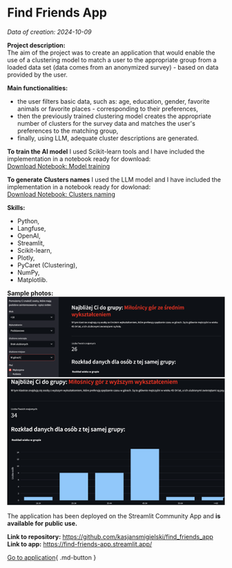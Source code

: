 # Find Friends App

*Data of creation: 2024-10-09*

**Project description:**<br>
The aim of the project was to create an application that would enable the use of a clustering model to match a user to the appropriate group from a loaded data set (data comes from an anonymized survey) - based on data provided by the user.<br>

**Main functionalities:**<br>
- the user filters basic data, such as: age, education, gender, favorite animals or favorite places - corresponding to their preferences,<br>
- then the previously trained clustering model creates the appropriate number of clusters for the survey data and matches the user's preferences to the matching group,<br>
- finally, using LLM, adequate cluster descriptions are generated.

**To train the AI ​​model** I used Scikit-learn tools and I have included the implementation in a notebook ready for download:<br>
<a href="clustering_model_training.ipynb" class="md-button md-button--primary">Download Notebook: Model training</a>

**To generate Clusters names** I used the LLM model and I have included the implementation in a notebook ready for dowlonad:<br>
<a href="clusters_naming.ipynb" class="md-button md-button--primary">Download Notebook: Clusters naming</a>

**Skills:**<br>
- Python,<br>
- Langfuse,<br>
- OpenAI,<br>
- Streamlit,<br>
- Scikit-learn,<br>
- Plotly,<br>
- PyCaret (Clustering),<br>
- NumPy,<br>
- Matplotlib.

**Sample photos:**<br>
![alt text](image-2.png)
![alt text](image-1.png)

The application has been deployed on the Streamlit Community App and **is available for public use.**

**Link to repository:** https://github.com/kasjansmigielski/find_friends_app<br>
**Link to app:** https://find-friends-app.streamlit.app/


[Go to application](https://find-friends-app.streamlit.app/){ .md-button }